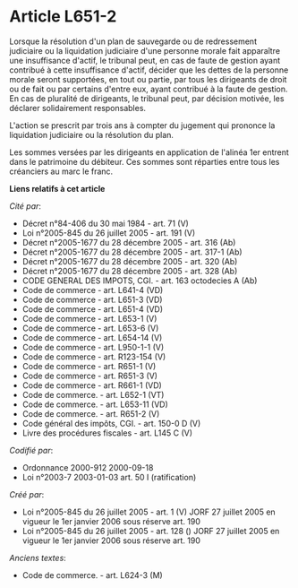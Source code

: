 # Article L651-2

Lorsque la résolution d'un plan de sauvegarde ou de redressement judiciaire ou la liquidation judiciaire d'une personne
morale fait apparaître une insuffisance d'actif, le tribunal peut, en cas de faute de gestion ayant contribué à cette
insuffisance d'actif, décider que les dettes de la personne morale seront supportées, en tout ou partie, par tous les
dirigeants de droit ou de fait ou par certains d'entre eux, ayant contribué à la faute de gestion. En cas de pluralité de
dirigeants, le tribunal peut, par décision motivée, les déclarer solidairement responsables.

L'action se prescrit par trois ans à compter du jugement qui prononce la liquidation judiciaire ou la résolution du plan.

Les sommes versées par les dirigeants en application de l'alinéa 1er entrent dans le patrimoine du débiteur. Ces sommes sont
réparties entre tous les créanciers au marc le franc.

**Liens relatifs à cet article**

_Cité par_:

  - Décret n°84-406 du 30 mai 1984 - art. 71 (V)
  - Loi n°2005-845 du 26 juillet 2005 - art. 191 (V)
  - Décret n°2005-1677 du 28 décembre 2005 - art. 316 (Ab)
  - Décret n°2005-1677 du 28 décembre 2005 - art. 317-1 (Ab)
  - Décret n°2005-1677 du 28 décembre 2005 - art. 320 (Ab)
  - Décret n°2005-1677 du 28 décembre 2005 - art. 328 (Ab)
  - CODE GENERAL DES IMPOTS, CGI. - art. 163 octodecies A (Ab)
  - Code de commerce - art. L641-4 (VD)
  - Code de commerce - art. L651-3 (VD)
  - Code de commerce - art. L651-4 (VD)
  - Code de commerce - art. L653-1 (V)
  - Code de commerce - art. L653-6 (V)
  - Code de commerce - art. L654-14 (V)
  - Code de commerce - art. L950-1-1 (V)
  - Code de commerce - art. R123-154 (V)
  - Code de commerce - art. R651-1 (V)
  - Code de commerce - art. R651-3 (V)
  - Code de commerce - art. R661-1 (VD)
  - Code de commerce. - art. L652-1 (VT)
  - Code de commerce. - art. L653-11 (VD)
  - Code de commerce. - art. R651-2 (V)
  - Code général des impôts, CGI. - art. 150-0 D (V)
  - Livre des procédures fiscales - art. L145 C (V)

_Codifié par_:

  - Ordonnance 2000-912 2000-09-18
  - Loi n°2003-7 2003-01-03 art. 50 I (ratification)

_Créé par_:

  - Loi n°2005-845 du 26 juillet 2005 - art. 1 (V) JORF 27 juillet 2005 en vigueur le 1er janvier 2006 sous réserve art. 190
  - Loi n°2005-845 du 26 juillet 2005 - art. 128 () JORF 27 juillet 2005 en vigueur le 1er janvier 2006 sous réserve art. 190

_Anciens textes_:

  - Code de commerce. - art. L624-3 (M)
